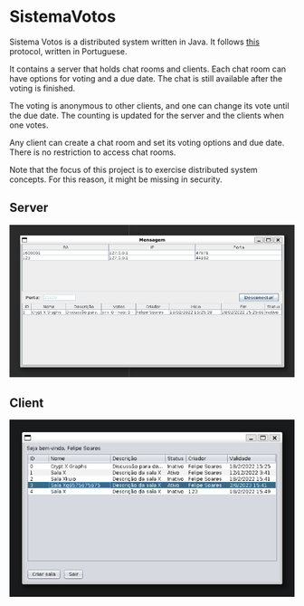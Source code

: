 # SistemaVotos

Sistema Votos is a distributed system written in Java. It follows [this](https://github.com/Felipe31/SistemaVotos/blob/master/datagramas.txt)
protocol, written in Portuguese.

It contains a server that holds chat rooms and clients. Each chat room can have options for voting and a due date. The chat is still available after the voting is finished.

The voting is anonymous to other clients, and one can change its vote until the due date. The counting is updated for the server and the clients when one votes.

Any client can create a chat room and set its voting options and due date. There is no restriction to access chat rooms.


Note that the focus of this project is to exercise distributed system concepts. For this reason, it might be missing in security.

## Server

<img src="docs/screenshots/server.png" alt="Server" width="700"/>

## Client

<img src="docs/screenshots/client.png" alt="Client" width="700"/>
